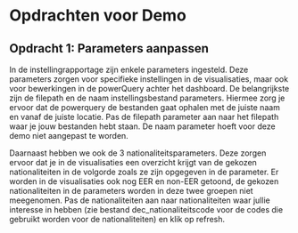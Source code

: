 # Opdrachten voor Demo

## Opdracht 1: Parameters aanpassen

In de instellingrapportage zijn enkele parameters ingesteld. Deze parameters zorgen voor specifieke instellingen in de visualisaties, maar ook voor bewerkingen in de powerQuery achter het dashboard. De belangrijkste zijn de filepath en de naam instellingsbestand parameters. Hiermee zorg je ervoor dat de powerquery de bestanden gaat ophalen met de juiste naam en vanaf de juiste locatie. Pas de filepath parameter aan naar het filepath waar je jouw bestanden hebt staan. De naam parameter hoeft voor deze demo niet aangepast te worden.

Daarnaast hebben we ook de 3 nationaliteitsparameters. Deze zorgen ervoor dat je in de visualisaties een overzicht krijgt van de gekozen nationaliteiten in de volgorde zoals ze zijn opgegeven in de parameter. Er worden in de visualisaties ook nog EER en non-EER getoond, de gekozen nationaliteiten in de parameters worden in deze twee groepen niet meegenomen.
	Pas de nationaliteiten aan naar nationaliteiten waar jullie interesse in hebben (zie bestand dec_nationaliteitscode voor de codes die gebruikt worden voor de nationaliteiten) en klik op refresh.

